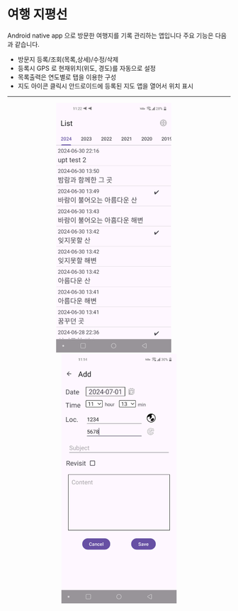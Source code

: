 # 여행 지평선

Android native app 으로 방문한 여행지를 기록 관리하는 앱입니다
주요 기능은 다음과 같습니다.

+ 방문지 등록/조회(목록,상세)/수정/삭제
+ 등록시 GPS 로 현재위치(위도, 경도)를 자동으로 설정
+ 목록출력은 연도별로 탭을 이용한 구성
+ 지도 아이콘 클릭시 안드로이드에 등록된 지도 앱을 열어서 위치 표시

---
 
<p align="center">
  <p align="center" style="color:gray">
  <img src="https://github.com/lukkwang/travelhorizon/blob/v1.0/images/captures/Screenshot_20240701-112249.png" width="260px"> &nbsp;  &nbsp;  &nbsp; 
  <img src="https://github.com/lukkwang/travelhorizon/blob/v1.0/images/captures/Screenshot_20240701-111440.png" width="260px"> 
</p>
